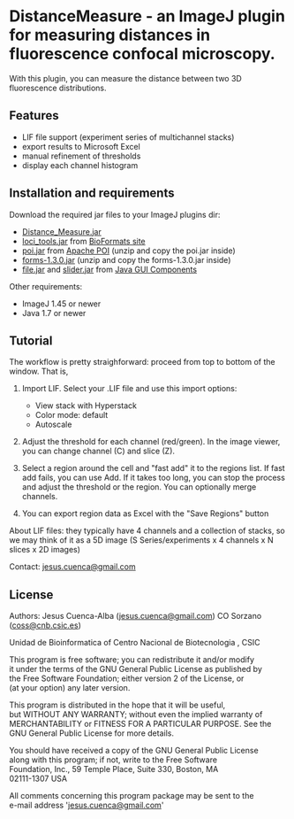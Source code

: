 DistanceMeasure - an ImageJ plugin for measuring distances in fluorescence confocal microscopy.
===============================================================================================

With this plugin, you can measure the distance between two 3D fluorescence distributions.

Features
--------

- LIF file support (experiment series of multichannel stacks)
- export results to Microsoft Excel
- manual refinement of thresholds
- display each channel histogram

Installation and requirements
-----------------------------

Download the required jar files to your ImageJ plugins dir:

- [Distance_Measure.jar](https://github.com/tranquilinho/DistanceMeasure/raw/master/jar/Distance_Measure.jar)
- [loci_tools.jar](http://downloads.openmicroscopy.org/bio-formats/4.3.2/loci_tools.jar) from [BioFormats site](http://loci.wisc.edu/bio-formats/downloads)
- [poi.jar](http://archive.apache.org/dist/poi/release/bin/poi-bin-3.8-20120326.zip) from [Apache POI](http://poi.apache.org/download.html) (unzip and copy the poi.jar inside)
- [forms-1.3.0.jar](http://www.jgoodies.com/download/libraries/forms/forms-1_3_0.zip) (unzip and copy the forms-1.3.0.jar inside) 
- [file.jar](https://github.com/tranquilinho/JavaGuiComponents/raw/master/jar/file.jar) and [slider.jar](https://github.com/tranquilinho/JavaGuiComponents/raw/master/jar/slider.jar) from [Java GUI Components](https://github.com/tranquilinho/JavaGuiComponents)

Other requirements:

- ImageJ 1.45 or newer
- Java 1.7 or newer
  

Tutorial
--------

The workflow is pretty straighforward: proceed from top to bottom of the window. That is,

1) Import LIF. Select your .LIF file and use this import options:
   - View stack with Hyperstack
   - Color mode: default
   - Autoscale
   
2) Adjust the threshold for each channel (red/green). In the image viewer, you can change channel (C) and slice (Z).


3) Select a region around the cell and "fast add" it to the regions list. If fast add fails, you can use Add. If it takes too long,
you can stop the process and adjust the threshold or the region. You can optionally merge channels.

4) You can export region data as Excel with the "Save Regions" button

About LIF files: they typically have 4 channels and a collection of stacks,
so we may think of it as a 5D image (S Series/experiments x 4 channels x N slices x 2D images)

Contact: jesus.cuenca@gmail.com

License
-------
                                                                                                            
  Authors:
	Jesus Cuenca-Alba (jesus.cuenca@gmail.com)
	CO Sorzano (coss@cnb.csic.es)               
                                                                                                            
  Unidad de  Bioinformatica of Centro Nacional de Biotecnologia , CSIC                                      
                                                                                                            
  This program is free software; you can redistribute it and/or modify                                      
  it under the terms of the GNU General Public License as published by                                      
  the Free Software Foundation; either version 2 of the License, or                                         
  (at your option) any later version.                                                                       
  
  This program is distributed in the hope that it will be useful,                                           
  but WITHOUT ANY WARRANTY; without even the implied warranty of                                            
  MERCHANTABILITY or FITNESS FOR A PARTICULAR PURPOSE.  See the                                             
  GNU General Public License for more details.                                                              
                                                                                                            
  You should have received a copy of the GNU General Public License                                         
  along with this program; if not, write to the Free Software                                               
  Foundation, Inc., 59 Temple Place, Suite 330, Boston, MA                                                  
  02111-1307  USA                                                                                           
                                                                                                            
   All comments concerning this program package may be sent to the                                          
   e-mail address 'jesus.cuenca@gmail.com'                                                                  
                                                                                                                                                                                                                                                                

